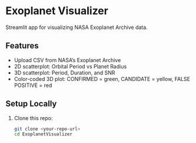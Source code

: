 # Exoplanet Visualizer

Streamlit app for visualizing NASA Exoplanet Archive data.

## Features
- Upload CSV from NASA’s Exoplanet Archive
- 2D scatterplot: Orbital Period vs Planet Radius
- 3D scatterplot: Period, Duration, and SNR
- Color-coded 3D plot: CONFIRMED = green, CANDIDATE = yellow, FALSE POSITIVE = red

## Setup Locally
1. Clone this repo:
   ```bash
   git clone <your-repo-url>
   cd ExoplanetVisualizer
